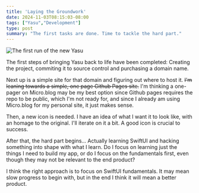 ```yaml
---
title: 'Laying the Groundwork'
date: 2024-11-03T08:15:03-08:00
tags: ["Yasu","Development"]
type: post
summary: "The first tasks are done. Time to tackle the hard part."
---
```

![The first run of the new Yasu](/img/first-run.jpeg)

The first steps of bringing Yasu back to life have been completed: Creating the project, commiting it to source control and purchasing a domain name.

Next up is a simple site for that domain and figuring out where to host it. ~~I'm leaning towards a simple, one page Github Pages site.~~ I'm thinking a one-pager on Micro.blog may be my best option since Github pages requires the repo to be public, which I'm not ready for, and since I already am using Micro.blog for my personal site, it just makes sense.

Then, a new icon is needed. I have an idea of what I want it to look like, with an homage to the original. I'll iterate on it a bit. A good icon is crucial to success.

After that, the hard part begins... Actually learning SwiftUI and hacking something into shape with what I learn. Do I focus on learning just the things I need to build my app, or do I focus on the fundamentals first, even though they may not be relevant to the end product?

I think the right approach is to focus on SwiftUI fundamentals. It may mean slow progress to begin with, but in the end I think it will mean a better product.
